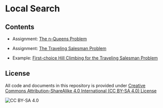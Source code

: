 # Local Search

## Contents

* Assignment: [The n-Queens Problem](https://nbviewer.jupyter.org/github/mhahsler/CS7320-AI/blob/master/Local_search/n_queens.ipynb)
* Assignment: [The Traveling Salesman Problem](https://nbviewer.jupyter.org/github/mhahsler/CS7320-AI/blob/master/Local_search/traveling_salesman_problem.ipynb)

* Example: [First-choice Hill Climbing for the Traveling Salesman Problem](https://nbviewer.jupyter.org/github/mhahsler/CS7320-AI/blob/master/Local_search/traveling_salesman_problem_example.ipynb) 

## License
All code and documents in this repository is provided under [Creative Commons Attribution-ShareAlike 4.0 International (CC BY-SA 4.0) License](https://creativecommons.org/licenses/by-sa/4.0/)

![CC BY-SA 4.0](https://licensebuttons.net/l/by-sa/3.0/88x31.png)

```python

```
